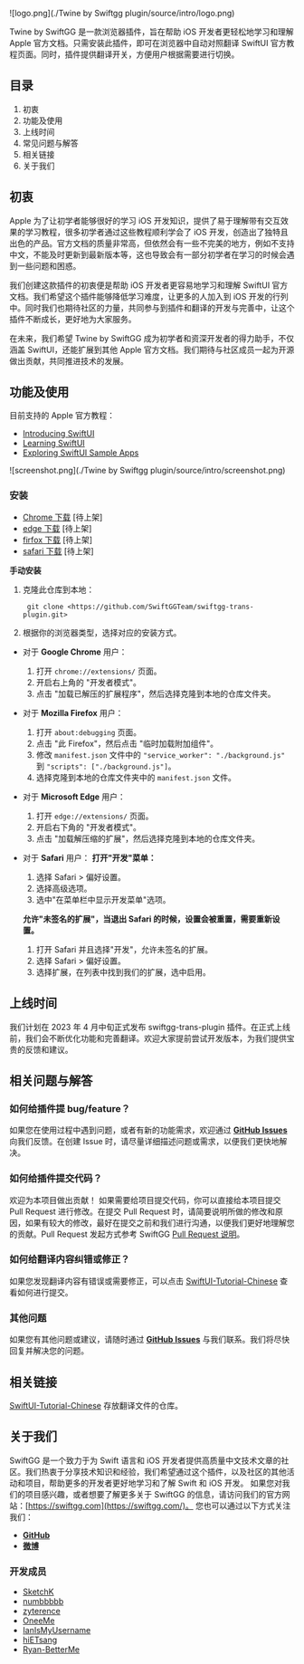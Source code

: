![logo.png](./Twine by Swiftgg plugin/source/intro/logo.png)

Twine by SwiftGG 是一款浏览器插件，旨在帮助 iOS 开发者更轻松地学习和理解 Apple 官方文档。只需安装此插件，即可在浏览器中自动对照翻译 SwiftUI 官方教程页面。同时，插件提供翻译开关，方便用户根据需要进行切换。

## 目录
1. 初衷
2. 功能及使用
3. 上线时间
4. 常见问题与解答
5. 相关链接
6. 关于我们

## 初衷
Apple 为了让初学者能够很好的学习 iOS 开发知识，提供了易于理解带有交互效果的学习教程，很多初学者通过这些教程顺利学会了 iOS 开发，创造出了独特且出色的产品。官方文档的质量非常高，但依然会有一些不完美的地方，例如不支持中文，不能及时更新到最新版本等，这也导致会有一部分初学者在学习的时候会遇到一些问题和困惑。

我们创建这款插件的初衷便是帮助 iOS 开发者更容易地学习和理解 SwiftUI 官方文档。我们希望这个插件能够降低学习难度，让更多的人加入到 iOS 开发的行列中。同时我们也期待社区的力量，共同参与到插件和翻译的开发与完善中，让这个插件不断成长，更好地为大家服务。

在未来，我们希望 Twine by SwiftGG 成为初学者和资深开发者的得力助手，不仅涵盖 SwiftUI，还能扩展到其他 Apple 官方文档。我们期待与社区成员一起为开源做出贡献，共同推进技术的发展。

## 功能及使用
目前支持的 Apple 官方教程：
- [Introducing SwiftUI](https://developer.apple.com/tutorials/swiftui)
- [Learning SwiftUI](https://developer.apple.com/tutorials/swiftui-concepts/)
- [Exploring SwiftUI Sample Apps](https://developer.apple.com/tutorials/sample-apps)

![screenshot.png](./Twine by Swiftgg plugin/source/intro/screenshot.png)

### 安装
- [Chrome 下载](https://chrome.google.com/webstore/category/extensions)  [待上架]
- [edge 下载](https://microsoftedge.microsoft.com/addons/Microsoft-Edge-Extensions-Home) [待上架]
- [firfox 下载](https://addons.mozilla.org/zh-CN/firefox/extensions/) [待上架]
- [safari 下载](https://apps.apple.com/cn/story/id1503038495)  [待上架]

**手动安装**
1. 克隆此仓库到本地：
    ```
     git clone <https://github.com/SwiftGGTeam/swiftgg-trans-plugin.git>
    ```
2. 根据你的浏览器类型，选择对应的安装方式。
- 对于 **Google Chrome** 用户：
    1. 打开 `chrome://extensions/` 页面。
    2. 开启右上角的 "开发者模式"。
    3. 点击 "加载已解压的扩展程序"，然后选择克隆到本地的仓库文件夹。
- 对于 **Mozilla Firefox** 用户：
    1. 打开 `about:debugging` 页面。
    2. 点击 "此 Firefox"，然后点击 "临时加载附加组件"。
    3. 修改 `manifest.json` 文件中的 `"service_worker": "./background.js"` 到 `"scripts": ["./background.js"]`。
    4. 选择克隆到本地的仓库文件夹中的 `manifest.json` 文件。
- 对于 **Microsoft Edge** 用户：
    1. 打开 `edge://extensions/` 页面。
    2. 开启右下角的 "开发者模式"。
    3. 点击 "加载解压缩的扩展"，然后选择克隆到本地的仓库文件夹。
- 对于 **Safari** 用户：
    **打开"开发"菜单：**
    1. 选择 Safari > 偏好设置。
    2. 选择高级选项。
    3. 选中"在菜单栏中显示开发菜单"选项。
    
    **允许"未签名的扩展"，当退出 Safari 的时候，设置会被重置，需要重新设置。**
    1. 打开 Safari 并且选择"开发"，允许未签名的扩展。
    2. 选择 Safari > 偏好设置。
    3. 选择扩展，在列表中找到我们的扩展，选中启用。

## 上线时间
我们计划在 2023 年 4 月中旬正式发布 swiftgg-trans-plugin 插件。在正式上线前，我们会不断优化功能和完善翻译。欢迎大家提前尝试开发版本，为我们提供宝贵的反馈和建议。

## 相关问题与解答
### 如何给插件提 bug/feature？
如果您在使用过程中遇到问题，或者有新的功能需求，欢迎通过 **[GitHub Issues](https://github.com/SwiftGGTeam/swiftgg-trans-plugin/issues)** 向我们反馈。在创建 Issue 时，请尽量详细描述问题或需求，以便我们更快地解决。

### 如何给插件提交代码？
欢迎为本项目做出贡献！ 如果需要给项目提交代码，你可以直接给本项目提交 Pull Request 进行修改。在提交 Pull Request 时，请简要说明所做的修改和原因，如果有较大的修改，最好在提交之前和我们进行沟通，以便我们更好地理解您的贡献。Pull Request 发起方式参考 SwiftGG [Pull Request 说明](https://github.com/SwiftGGTeam/translation/blob/master/%E7%BF%BB%E8%AF%91%E6%B5%81%E7%A8%8B%E6%A6%82%E8%BF%B0%E5%8F%8APR%E8%AF%B4%E6%98%8E.md#%E5%A6%82%E4%BD%95%E5%8F%91%E8%B5%B7-pull-request)。

### 如何给翻译内容纠错或修正？
如果您发现翻译内容有错误或需要修正，可以点击 [SwiftUI-Tutorial-Chinese](https://github.com/SwiftGGTeam/swiftui-tutorial-chinese) 查看如何进行提交。

### 其他问题
如果您有其他问题或建议，请随时通过 **[GitHub Issues](https://github.com/SwiftGGTeam/swiftgg-trans-plugin/issues)** 与我们联系。我们将尽快回复并解决您的问题。

## 相关链接
[SwiftUI-Tutorial-Chinese](https://github.com/SwiftGGTeam/swiftui-tutorial-chinese) 存放翻译文件的仓库。

## 关于我们
SwiftGG 是一个致力于为 Swift 语言和 iOS 开发者提供高质量中文技术文章的社区。我们热衷于分享技术知识和经验，我们希望通过这个插件，以及社区的其他活动和项目，帮助更多的开发者更好地学习和了解 Swift 和 iOS 开发。
如果您对我们的项目感兴趣，或者想要了解更多关于 SwiftGG 的信息，请访问我们的官方网站：[https://swiftgg.com](https://swiftgg.com/)。
您也可以通过以下方式关注我们：
- **[GitHub](https://github.com/SwiftGGTeam)**
- **[微博](https://weibo.com/swiftguide)**

### 开发成员
- [SketchK](https://github.com/SwiftGGTeam/swiftgg-trans-plugin/commits?author=SketchK)
- [numbbbbb](https://github.com/numbbbbb)
- [zyterence](https://github.com/zyterence)
- [OneeMe](https://github.com/OneeMe)
- [IanIsMyUsername](https://github.com/IanIsMyUsername)
- [hiETsang](https://github.com/hiETsang)
- [Ryan-BetterMe](https://github.com/Ryan-BetterMe)
